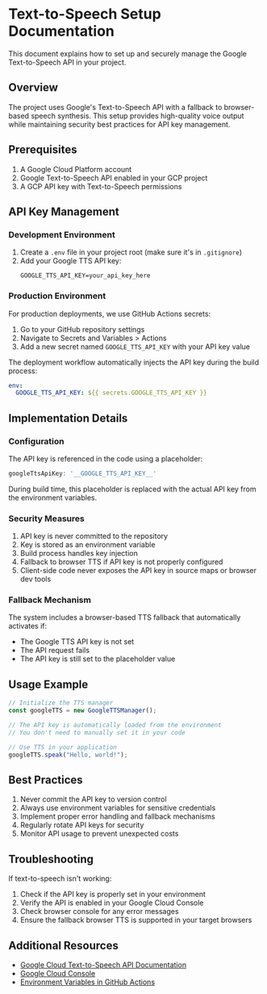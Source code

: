 # Text-to-Speech Setup Documentation

This document explains how to set up and securely manage the Google Text-to-Speech API in your project.

## Overview

The project uses Google's Text-to-Speech API with a fallback to browser-based speech synthesis. This setup provides high-quality voice output while maintaining security best practices for API key management.

## Prerequisites

1. A Google Cloud Platform account
2. Google Text-to-Speech API enabled in your GCP project
3. A GCP API key with Text-to-Speech permissions

## API Key Management

### Development Environment

1. Create a `.env` file in your project root (make sure it's in `.gitignore`)
2. Add your Google TTS API key:
   ```
   GOOGLE_TTS_API_KEY=your_api_key_here
   ```

### Production Environment

For production deployments, we use GitHub Actions secrets:

1. Go to your GitHub repository settings
2. Navigate to Secrets and Variables > Actions
3. Add a new secret named `GOOGLE_TTS_API_KEY` with your API key value

The deployment workflow automatically injects the API key during the build process:

```yaml
env:
  GOOGLE_TTS_API_KEY: ${{ secrets.GOOGLE_TTS_API_KEY }}
```

## Implementation Details

### Configuration

The API key is referenced in the code using a placeholder:

```javascript
googleTtsApiKey: '__GOOGLE_TTS_API_KEY__'
```

During build time, this placeholder is replaced with the actual API key from the environment variables.

### Security Measures

1. API key is never committed to the repository
2. Key is stored as an environment variable
3. Build process handles key injection
4. Fallback to browser TTS if API key is not properly configured
5. Client-side code never exposes the API key in source maps or browser dev tools

### Fallback Mechanism

The system includes a browser-based TTS fallback that automatically activates if:
- The Google TTS API key is not set
- The API request fails
- The API key is still set to the placeholder value

## Usage Example

```javascript
// Initialize the TTS manager
const googleTTS = new GoogleTTSManager();

// The API key is automatically loaded from the environment
// You don't need to manually set it in your code

// Use TTS in your application
googleTTS.speak("Hello, world!");
```

## Best Practices

1. Never commit the API key to version control
2. Always use environment variables for sensitive credentials
3. Implement proper error handling and fallback mechanisms
4. Regularly rotate API keys for security
5. Monitor API usage to prevent unexpected costs

## Troubleshooting

If text-to-speech isn't working:

1. Check if the API key is properly set in your environment
2. Verify the API is enabled in your Google Cloud Console
3. Check browser console for any error messages
4. Ensure the fallback browser TTS is supported in your target browsers

## Additional Resources

- [Google Cloud Text-to-Speech API Documentation](https://cloud.google.com/text-to-speech)
- [Google Cloud Console](https://console.cloud.google.com)
- [Environment Variables in GitHub Actions](https://docs.github.com/en/actions/reference/environment-variables) 